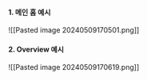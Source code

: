 
#### 1. 메인 홈 예시
![[Pasted image 20240509170501.png]]


#### 2. Overview 예시

![[Pasted image 20240509170619.png]]

